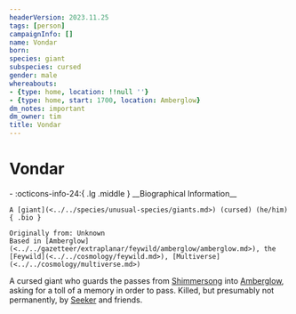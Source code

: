 ```yaml
---
headerVersion: 2023.11.25
tags: [person]
campaignInfo: []
name: Vondar
born:
species: giant
subspecies: cursed
gender: male
whereabouts:
- {type: home, location: !!null ''}
- {type: home, start: 1700, location: Amberglow}
dm_notes: important
dm_owner: tim
title: Vondar
---
```

# Vondar
<div class="grid cards ext-narrow-margin ext-one-column" markdown>
- :octicons-info-24:{ .lg .middle } __Biographical Information__

    A [giant](<../../species/unusual-species/giants.md>) (cursed) (he/him)  
    { .bio }

    Originally from: Unknown
    Based in [Amberglow](<../../gazetteer/extraplanar/feywild/amberglow/amberglow.md>), the [Feywild](<../../cosmology/feywild.md>), [Multiverse](<../../cosmology/multiverse.md>)
</div>


A cursed giant who guards the passes from [Shimmersong](<../../gazetteer/extraplanar/feywild/shimmersong.md>) into [Amberglow](<../../gazetteer/extraplanar/feywild/amberglow/amberglow.md>), asking for a toll of a memory in order to pass. Killed, but presumably not permanently, by [Seeker](<../pcs/dunmar-fellowship/seeker.md>) and friends.

